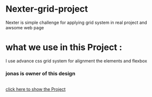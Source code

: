 # Nexter-grid-project
Nexter is simple challenge for applying grid system in real project and awsome web page
# what we use in this Project :
I use advance css grid system for alignment the elements and flexbox 

### jonas is owner of this design
<br/>
<a href='https://othmanekahtal.github.io/Nexter-grid-project/'>click here to show the Project </a>
